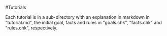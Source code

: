 #Tutorials

Each tutorial is in a sub-directory with an explanation in markdown in "tutorial.md", the initial goal, facts and rules in "goals.chk", "facts.chk" and "rules.chk", respectively.
